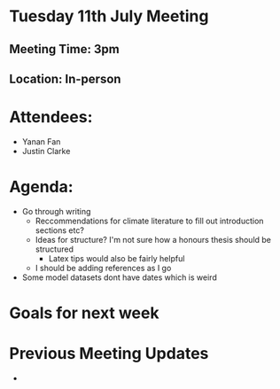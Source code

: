 # Tuesday 11th July Meeting

## Meeting Time: 3pm

## Location: In-person

# Attendees:

- Yanan Fan
- Justin Clarke

# Agenda:

- Go through writing
  - Reccommendations for climate literature to fill out introduction sections etc?
  - Ideas for structure? I'm not sure how a honours thesis should be structured
    - Latex tips would also be fairly helpful
  - I should be adding references as I go
- Some model datasets dont have dates which is weird

# Goals for next week

# Previous Meeting Updates

-

